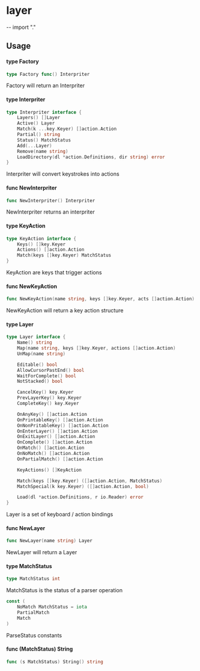 # layer
--
    import "."


## Usage

#### type Factory

```go
type Factory func() Interpriter
```

Factory will return an Interpriter

#### type Interpriter

```go
type Interpriter interface {
	Layers() []Layer
	Active() Layer
	Match(k ...key.Keyer) []action.Action
	Partial() string
	Status() MatchStatus
	Add(...Layer)
	Remove(name string)
	LoadDirectory(dl *action.Definitions, dir string) error
}
```

Interpriter will convert keystrokes into actions

#### func  NewInterpriter

```go
func NewInterpriter() Interpriter
```
NewInterpriter returns an interpriter

#### type KeyAction

```go
type KeyAction interface {
	Keys() []key.Keyer
	Actions() []action.Action
	Match(keys []key.Keyer) MatchStatus
}
```

KeyAction are keys that trigger actions

#### func  NewKeyAction

```go
func NewKeyAction(name string, keys []key.Keyer, acts []action.Action) KeyAction
```
NewKeyAction will return a key action structure

#### type Layer

```go
type Layer interface {
	Name() string
	Map(name string, keys []key.Keyer, actions []action.Action)
	UnMap(name string)

	Editable() bool
	AllowCursorPastEnd() bool
	WaitForComplete() bool
	NotStacked() bool

	CancelKey() key.Keyer
	PrevLayerKey() key.Keyer
	CompleteKey() key.Keyer

	OnAnyKey() []action.Action
	OnPrintableKey() []action.Action
	OnNonPritableKey() []action.Action
	OnEnterLayer() []action.Action
	OnExitLayer() []action.Action
	OnComplete() []action.Action
	OnMatch() []action.Action
	OnNoMatch() []action.Action
	OnPartialMatch() []action.Action

	KeyActions() []KeyAction

	Match(keys []key.Keyer) ([]action.Action, MatchStatus)
	MatchSpecial(k key.Keyer) ([]action.Action, bool)

	Load(dl *action.Definitions, r io.Reader) error
}
```

Layer is a set of keyboard / action bindings

#### func  NewLayer

```go
func NewLayer(name string) Layer
```
NewLayer will return a Layer

#### type MatchStatus

```go
type MatchStatus int
```

MatchStatus is the status of a parser operation

```go
const (
	NoMatch MatchStatus = iota
	PartialMatch
	Match
)
```
ParseStatus constants

#### func (MatchStatus) String

```go
func (s MatchStatus) String() string
```
